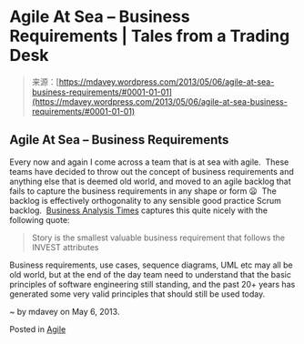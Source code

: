 <!--yml
category: 未分类
date: 2024-05-18 06:25:55
-->

# Agile At Sea – Business Requirements | Tales from a Trading Desk

> 来源：[https://mdavey.wordpress.com/2013/05/06/agile-at-sea-business-requirements/#0001-01-01](https://mdavey.wordpress.com/2013/05/06/agile-at-sea-business-requirements/#0001-01-01)

## Agile At Sea – Business Requirements

Every now and again I come across a team that is at sea with agile.  These teams have decided to throw out the concept of business requirements and anything else that is deemed old world, and moved to an agile backlog that fails to capture the business requirements in any shape or form 😦  The backlog is effectively orthogonality to any sensible good practice Scrum backlog.  [Business Analysis Times](http://www.batimes.com/articles/developing-effective-agile-requirements-relies-on-both-user-stories-and-use-cases.html) captures this quite nicely with the following quote:

> Story is the smallest valuable business requirement that follows the INVEST attributes

Business requirements, use cases, sequence diagrams, UML etc may all be old world, but at the end of the day team need to understand that the basic principles of software engineering still standing, and the past 20+ years has generated some very valid principles that should still be used today.

~ by mdavey on May 6, 2013.

Posted in [Agile](https://mdavey.wordpress.com/category/agile/)